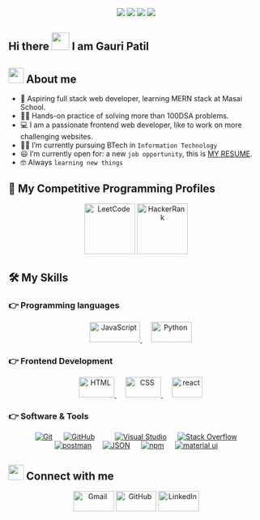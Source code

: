 

 <p align="center">
<img src="https://img.shields.io/badge/Age-22-blue" />
  <img src="https://img.shields.io/badge/Focus-Web%20Developement-brightgreen" />
  <img src="https://img.shields.io/badge/Lives-Maharashtra-success" />
  <img src="https://img.shields.io/badge/Languages-English%20%26%20Hindi-brightgreen" />
</p>

## Hi there <img src="https://media.giphy.com/media/hvRJCLFzcasrR4ia7z/giphy.gif" width="35"> I am Gauri Patil

## <img src="https://media.giphy.com/media/ObNTw8Uzwy6KQ/giphy.gif" width="30px">&nbsp;About me
- 🏫 Aspiring full stack web developer, learning MERN stack at Masai School.<br/>
- 👩‍💻 Hands-on practice of solving more than 100DSA problems.<br/>
- 💻 I am a passionate frontend web developer, like to work on more challenging websites.<br/> 
- 👩‍🎓 I’m currently pursuing BTech in `Information Technology`<br/>
- 😃 I’m currently open for: a new `job opportunity`, this is [MY RESUME](https://drive.google.com/file/d/1hYwHZ1SV80BFd3tDR3mT8CgvmueGWNIc/view?usp=sharing).<br/>
- :nerd_face: Always `learning new things`


## 👀 My Competitive Programming Profiles

<p align="center">
	<a href="https://leetcode.com/gauri_7920/"><img src="https://encrypted-tbn0.gstatic.com/images?q=tbn:ANd9GcTU3xRVkEaRXcFhO_QIQuZPdOU2lxYMBg8ltL7nwsHvITf_RNoWWnGVzk9VwIQxo_1igvM&usqp=CAU" alt="LeetCode"height="100px" width="100px"/></a>
	<a href="https://www.hackerrank.com/gaurip388"><img src="https://cdn3.iconfinder.com/data/icons/logos-and-brands-adobe/512/160_Hackerrank-512.png" alt="HackerRank"/ height="100px" width="100px"></a>     
</p>

## 🛠️ My Skills

### 👉 Programming languages

<p align="center"> 
  &emsp;
  <a href="https://developer.mozilla.org/en-US/docs/Web/JavaScript" target="_blank"> 
     <img alt="JavaScript" src="https://img.shields.io/badge/JavaScript%20-%23F7DF1E.svg?style=plastic&logo=javascript&logoColor=black" width="100px" height="40px">
   </a>
  &emsp;
   <a href="https://www.python.org" target="_blank">
    <img alt="Python" src="https://img.shields.io/badge/Python%20-%2314354C.svg?style=plastic&logo=python&logoColor=white" width="80px" height="40px">
  </a>
</p>


### 👉 Frontend Development
<p align="center"> 
  &emsp; 
  <a href="https://developer.mozilla.org/en-US/docs/Web/HTML" target="_blank"> 
   <img alt="HTML" src="https://img.shields.io/badge/HTML5%20-%23E34F26.svg?style=plastic&logo=html5&logoColor=white" width="70px" height="40px">
  </a>   
  &emsp;
  <a href="https://developer.mozilla.org/en-US/docs/Web/CSS/Reference" target="_blank">
    <img alt="CSS" src="https://img.shields.io/badge/CSS%20-%231572B6.svg?style=plastic&logo=css3&logoColor=white" width="70px" height="40px">
  </a> 
   &emsp;
  <a href="https://reactjs.org/" target="_blank">
    <img alt="react" src="https://cdn.worldvectorlogo.com/logos/react-1.svg" width="60px" height="40px">
  </a> 
</p>

 ### 👉 Software & Tools
 
<p align="center">
  &emsp;
    <a href="#"><img alt="Git" src="https://img.shields.io/badge/Git%20-%23F05033.svg?style=plastic&logo=git&logoColor=white"></a>
  &emsp;
    <a href="#"><img alt="GitHub" src="https://img.shields.io/badge/github-%23181717.svg?style=plastic&logo=github&logoColor=white"></a>
  &emsp;
  &emsp;
    <a href="#"><img alt="Visual Studio" src="https://img.shields.io/badge/visualstudiocode-%23181717.svg?style=plastic&logo=visualstudio&logoColor=blue"></a>
  &emsp;
    <a href="#"><img alt="Stack Overflow" src="https://img.shields.io/badge/-Stack%20Overflow-FE7A16?style=plastic&logo=stack-overflow&logoColor=white"></a>
  &emsp;
    <a href="#"><img alt="postman" src="https://img.shields.io/badge/postman-%230F9D58.svg?style=plastic&logo=postman&logoColor=white"></a>
  &emsp;
    <a href="#"><img alt="JSON" img src="https://img.shields.io/badge/json-%23000000.svg?style=plastic&logo=json&logoColor=white"></a>
  &emsp;
    <a href="#"><img alt="npm" src="https://img.shields.io/badge/npm-%235586A4.svg?style=plastic&logo=npm&logoColor=white"></a>
  &emsp;
    <a href="#"><img alt="material ui" src="https://img.shields.io/badge/mui-%2343B02A.svg?&style=plastic&logo=mui&logoColor=white"></a>
</p>


## <img src="https://media.giphy.com/media/iY8CRBdQXODJSCERIr/giphy.gif" width="30px"> Connect with me
<p align="center">
	<a href="gaurip388@gmail.com"><img img src="https://img.shields.io/badge/gmail-%23EA4335.svg?style=plastic&logo=gmail&logoColor=white" alt="Gmail"width="80px" height="40px"/></a>
	<a href="https://github.com/gauri9359060"><img src="https://img.shields.io/badge/github-%23181717.svg?style=plastic&logo=github&logoColor=white" alt="GitHub"width="80px" height="40px"/></a>
	<a href="https://www.linkedin.com/in/gauripatil79/"><img src="https://img.shields.io/badge/linkedin-%230A66C2.svg?style=plastic&logo=linkedin&logoColor=white" alt="LinkedIn" width="80px" height="40px"/></a>
</p>

